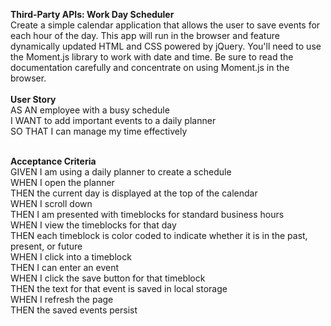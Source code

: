 <B>Third-Party APIs: Work Day Scheduler</b><BR>
Create a simple calendar application that allows the user to save events for each hour of the day. This app will run in the browser and feature dynamically updated HTML and CSS powered by jQuery.
You'll need to use the Moment.js library to work with date and time. Be sure to read the documentation carefully and concentrate on using Moment.js in the browser.
<BR>
  <BR><B>User Story</b><BR>
AS AN employee with a busy schedule<BR>
I WANT to add important events to a daily planner<BR>
SO THAT I can manage my time effectively<BR>

<BR><B>Acceptance Criteria</b><BR>
GIVEN I am using a daily planner to create a schedule<BR>
WHEN I open the planner<BR>
THEN the current day is displayed at the top of the calendar<BR>
WHEN I scroll down<BR>
THEN I am presented with timeblocks for standard business hours<BR>
WHEN I view the timeblocks for that day<BR>
THEN each timeblock is color coded to indicate whether it is in the past, present, or future<BR>
WHEN I click into a timeblock<BR>
THEN I can enter an event<BR>
WHEN I click the save button for that timeblock<BR>
THEN the text for that event is saved in local storage<BR>
WHEN I refresh the page<BR>
THEN the saved events persist
